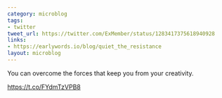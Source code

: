 ```yaml
---
category: microblog
tags:
- twitter
tweet_url: https://twitter.com/ExMember/status/1283417375618940928
links:
- https://earlywords.io/blog/quiet_the_resistance
layout: microblog
---
```

You can overcome the forces that keep you from your creativity.

https://t.co/FYdmTzVPB8
